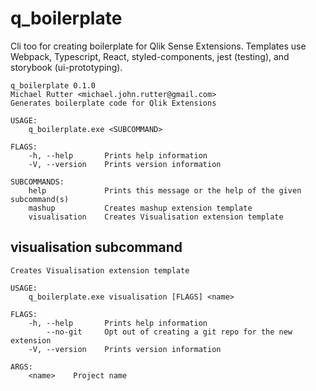 # q_boilerplate

Cli too for creating boilerplate for Qlik Sense Extensions. Templates use Webpack, Typescript, React, styled-components, jest (testing), and storybook (ui-prototyping).

```
q_boilerplate 0.1.0
Michael Rutter <michael.john.rutter@gmail.com>
Generates boilerplate code for Qlik Extensions

USAGE:
    q_boilerplate.exe <SUBCOMMAND>

FLAGS:
    -h, --help       Prints help information
    -V, --version    Prints version information

SUBCOMMANDS:
    help             Prints this message or the help of the given subcommand(s)
    mashup           Creates mashup extension template
    visualisation    Creates Visualisation extension template
```

## visualisation subcommand
```
Creates Visualisation extension template

USAGE:
    q_boilerplate.exe visualisation [FLAGS] <name>

FLAGS:
    -h, --help       Prints help information
        --no-git     Opt out of creating a git repo for the new extension
    -V, --version    Prints version information

ARGS:
    <name>    Project name
```
